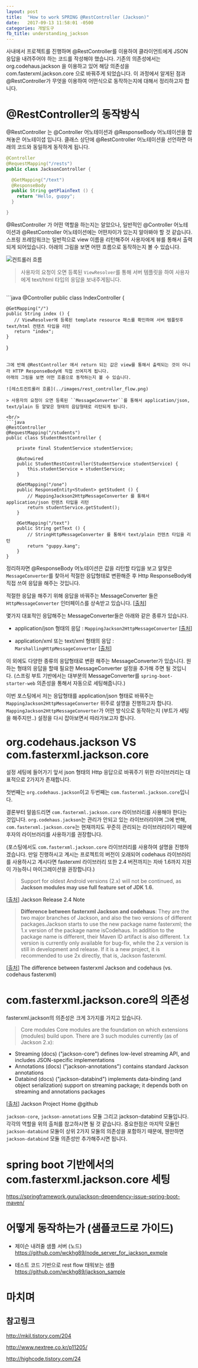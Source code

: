 ```yaml
---
layout: post
title:  "How to work SPRING @RestController (Jackson)"
date:   2017-09-13 11:58:01 -0500
categories: 개발도구
fb_title: understanding_jackson
---
```


사내에서 프로젝트를 진행하며 @RestController를 이용하여 클라이언트에게 JSON 응답을 내려주어야 하는 코드를 작성해야 했습니다.
기존의 의존성에서는 org.codehaus.jackson 을 이용하고 있어 해당 의존성을 com.fasterxml.jackson.core 으로 바꿔주게 되었습니다.
이 과정에서 알게된 점과 @RestController가 무엇을 이용하여 어떤식으로 동작하는지에 대해서 정리하고자 합니다.

# @RestController의 동작방식

@RestController 는 @Controller 어노테이션과 @ResponseBody 어노테이션을 합쳐놓은 어노테이셥 입니다.
클래스 상단에 @RestController 어노테이션을 선언하면 아래의 코드와 동일하게 동작하게 됩니다.

```java
@Controller
@RequestMapping("/rests")
public class JacksonController {

  @GetMapping("/text")
  @ResponseBody
  public String getPlainText () {
    return "Hello, guppy";
  }

}
```

@RestController 가 어떤 역할을 하는지는 알았으나, 일반적인 @Controller 어노테이션과 @RestController 어노테이션에는 어떤차이가 있는지 알아봐야 할 것 같습니다.
스프링 프레임워크는 일반적으로 view 이름을 리턴해주어 사용자에게 뷰를 통해서 출력되게 되어있습니다. 아래의 그림을 보면 어떤 흐름으로 동작하는지 볼 수 있습니다.

![컨트롤러 흐름](../images/controller_flow.png)

> 사용자의 요청이 오면 등록된 ``ViewResolver``를 통해 서버 템플릿을 하여 사용자에게 text/html 타입의 응답을 보내주게됩니다.

<br/>
```java
@Controller
public class IndexController {

    @GetMapping("/")
    public String index () {
       // ViewResolver에 등록된 template resource 패스를 확인하여 서버 템플릿후 text/html 컨텐츠 타입을 리턴
       return "index";
    }

}
```

그에 반해 @RestController 에서 return 되는 값은 view를 통해서 출력되는 것이 아니라 HTTP ResponseBody에 직접 쓰여지게 됩니다.
아래의 그림을 보면 어떤 흐름으로 동작하는지 볼 수 있습니다.

![레스트컨트롤러 흐름](../images/rest_controller_flow.png)

> 사용자의 요청이 오면 등록된 ``MessageConverter``를 통해서 application/json, text/plain 등 알맞은 형태의 읍답형태로 리턴되게 됩니다.

<br/>
```java
@RestController
@RequestMapping("/students")
public class StudentRestController {

    private final StudentService studentService;

    @Autowired
    public StudentRestController(StudentService studentService) {
        this.studentService = studentService;
    }

    @GetMapping("/one")
    public ResponseEntity<Student> getStudent () {
        // MappingJackson2HttpMessageConverter 를 통해서 application/json 컨텐츠 타입을 리턴
        return studentService.getStudent();
    }

    @GetMapping("/text")
    public String getText () {
        // StringHttpMessageConverter 를 통해서 text/plain 컨텐츠 타입을 리턴
        return "guppy.kang";
    }
}
```

정리하자면 @ResponseBody 어노테이션은 값을 리턴할 타입을 보고 알맞은 ``MessageConverter``를 찾아서 적절한 응답형태로 변환해준 후 Http ResponseBody에 직접 쓰여 응답을 해주는 것입니다.

적절한 응답을 해주기 위해 응답을 바꿔주는 MessageConverter 들은 ``HttpMessageConverter`` 인터페이스를 상속받고 있습니다.
[[출처]('https://docs.spring.io/spring-framework/docs/current/javadoc-api/org/springframework/http/converter/HttpMessageConverter.html')]

몇가지 대표적인 응답해주는 MessageConverter들은 아래와 같은 종류가 있습니다.

- application/json 형태의 응답 : ``MappingJackson2HttpMessageConverter`` [[출처]('https://docs.spring.io/spring-framework/docs/current/javadoc-api/org/springframework/http/converter/json/MappingJackson2HttpMessageConverter.html')]

- application/xml 또는 text/xml 형태의 응답 : ``MarshallingHttpMessageConverter`` [[출처]('https://docs.spring.io/spring-framework/docs/current/javadoc-api/org/springframework/http/converter/xml/MarshallingHttpMessageConverter.html')]

이 외에도 다양한 종류의 응답형태로 변환 해주는 MessageConverter가 있습니다. 원하는 형태의 응답을 할때 필요한 MessageConverter 설정을 추가해 주면 될 것입니다. (스프링 부트 기반에서는 대부분의 MessageConverter를 ``spring-boot-starter-web`` 의존성을 통해서 자동으로 세팅해줍니다.)

이번 포스팅에서 저는 응답형태를 application/json 형태로 바꿔주는 ``MappingJackson2HttpMessageConverter`` 위주로 설명을 진행하고자 합니다.
``MappingJackson2HttpMessageConverter``가 어떤 방식으로 동작하는지 (부트가 세팅을 해주지만..) 설정을 다시 잡아보면서 따라가보고자 합니다.

# org.codehaus.jackson VS com.fasterxml.jackson.core

설정 세팅에 들어가기 앞서 json 형태의 Http 응답으로 바꿔주기 위한 라이브러리는 대표적으로 2가지가 존재합니다.

첫번째는 ``org.codehaus.jackson``이고 두번째는 ``com.fasterxml.jackson.core``입니다.

결론부터 말씀드리면 ``com.fasterxml.jackson.core`` 라이브러리를 사용해야 한다는 것입니다. ``org.codehaus.jackson``는 관리가 안되고 있는 라이브러리이며 그에 반해, ``com.fasterxml.jackson.core``는 현재까지도 꾸준히 관리되는 라이브러리이기 때문에 후자의 라이브러리를 사용하기를 권장합니다.

(포스팅에서도 ``com.fasterxml.jackson.core`` 라이브러리를 사용하여 설명을 진행하겠습니다. 만일 진행하시고 계시는 프로젝트의 버전이 오래되어 codehaus 라이브러리를 사용하시고 계시다면 fasterxml 라이브러리 또한 2.4 버전까지는 자바 1.6까지 지원이 가능하니 마이그레이션을 권장합니다.)

> Support for oldest Android versions (2.x) will not be continued, as **Jackson modules may use full feature set of JDK 1.6.**

[[출처](https://github.com/FasterXML/jackson/wiki/Jackson-Release-2.4)] Jackson Release 2.4 Note


> **Difference between fasterxml Jackson and codehaus**:
They are the two major branches of Jackson, and also the two versions of different packages.Jackson starts to use the new package name fasterxml; the 1.x version of the package name isCodehaus. In addition to the package name is different, their Maven ID artifact is also different. 1.x version is currently only available for bug-fix, while the 2.x version is still in development and release. If it is a new project, it is recommended to use 2x directly, that is, Jackson fasterxml.

[[출처](http://prog3.com/sbdm/blog/clementad/article/details/46416647)] The difference between fasterxml Jackson and codehaus (vs. codehaus fasterxml)


# com.fasterxml.jackson.core의 의존성

fasterxml.jackson의 의존성은 크게 3가지를 가지고 있습니다.

> Core modules
  Core modules are the foundation on which extensions (modules) build upon. There are 3 such modules currently (as of Jackson 2.x):
  - Streaming (docs) ("jackson-core") defines low-level streaming API, and includes JSON-specific implementations
  - Annotations (docs) ("jackson-annotations") contains standard Jackson annotations
  - Databind (docs) ("jackson-databind") implements data-binding (and object serialization) support on streaming package; it depends both on streaming and annotations packages

[[출처](https://github.com/FasterXML/jackson)] Jackson Project Home @github

``jackson-core``, ``jackson-annotations`` 모듈 그리고 jackson-databind 모듈입니다. 각각의 역할을 위의 출처를 참고하시면 될 것 같습니다.
중요한점은 마지막 모듈인 ``jackson-databind`` 모듈이 상위 2가지 모듈의 의존성을 포함하기 때문에, 웬만하면 ``jackson-databind`` 모듈 의존성만 추가해주시면 됩니다.

# spring boot 기반에서의 com.fasterxml.jackson.core 세팅

https://springframework.guru/jackson-dependency-issue-spring-boot-maven/

# 어떻게 동작하는가 (샘플코드로 가이드)

- 제이슨 내려줄 샘플 서버 (노드)
https://github.com/wckhg89/node_server_for_jackson_exmple

- 테스트 코드 기반으로 rest flow 태워보는 샘플
https://github.com/wckhg89/jackson_sample

# 마치며


## 참고링크

http://mkil.tistory.com/204

http://www.nextree.co.kr/p11205/

http://highcode.tistory.com/24
